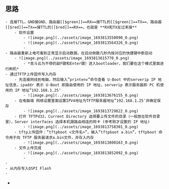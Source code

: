 ## 思路
	- 连接TTL，GND接GND、路由器[[$green]]==RX==接TTL的[[$green]]==TX==、路由器[[$red]]==TX==接TTL的[[$red]]==RX==，也就是 **RX和TX反过来接**
		- 软件设置
			- ![image.png](../assets/image_1693813550090_0.png)
			- ![image.png](../assets/image_1693813564326_0.png)
			-
	- 路由器重新上电可看到正常显示启动数据，在启动倒数几秒内按对应的快捷键中断启动
		- ![image.png](../assets/image_1693813615770_0.png)
			- *竞斗云为不停的敲F键和Enter键）进入bootloader，我们要在这个模式里面进行刷机*
	- 通过TFTP上传固件写入内存
		- 先连接网线到电脑，然后输入”printenv”命令查看 U-Boot 中的serverip IP 地址信息，ipaddr 表示 U-Boot 即路由使用的 IP 地址，serverip 表示服务器即 PC 机使用的 IP 地址”192.168.1.25″
			- ![image.png](../assets/image_1693813676155_0.png)
		- 在电脑端 网络设置里面设置IPV4地址为TFTP服务器地址”192.168.1.25″并确定保存
			- ![image.png](../assets/image_1693813729822_0.png)
		- 打开 TFTPd32，Current Directory 选择要上传文件的目录（一般放在软件目录里），Server interfaces 选择本机跟路由相连的网卡 (参考刚才设置的 IP 地址)
			- ![image.png](../assets/image_1693813758301_0.png)
		- tftp上传固件：”tftpboot <文件名>”，输入”tftpboot a.bin”，tftpboot 命令用于向 TFTP 服务器请求a.bin文件，并存入内存
			- ![image.png](../assets/image_1693813800163_0.png)
		- 文件上传完成
			- ![image.png](../assets/image_1693813852092_0.png)
			-
	-
	- 从内存写入QSPI Flash
	-
-